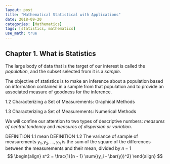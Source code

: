```yaml
---
layout: post
title: "Mathematical Statistical with Applications"
date: 2018-09-20
categories: [Mathematics]
tags: [statistics, mathematics]
use_math: true
---
```


## Chapter 1. What is Statistics
The large body of data that is the target of our interest is called the
_population_, and the subset selected from it is a _sample_.

The objective of statistics is to make an inference about a population based
on information contained in a sample from that population and to provide an 
associated measure of goodness for the inference.

1.2 Characterizing a Set of Measurements: Graphical Methods

1.3 Characterizing a Set of Measurements: Numerical Methods

We will confine our attention to two types of descriptive numbers:
_measures of central tendency_ and _measures of dispersion or variation_.

DEFINITION 1.1 mean
DEFINITION 1.2 The variance of sample of measurements $y_1, y_2, \ldots,
y_n$ is the sum of the square of the differences between the measurements
and their mean, divided by $n - 1$
$$
\begin{align} 
    s^2 =  \frac{1}{n - 1} \sum{(y_i - \bar{y})^2}
\end{align}
$$
